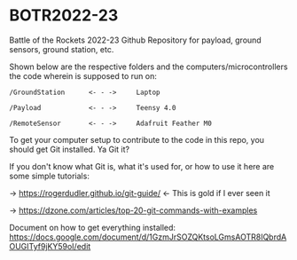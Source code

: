 # BOTR2022-23
Battle of the Rockets 2022-23 Github Repository for payload, ground sensors, ground station, etc.

Shown below are the respective folders and the computers/microcontrollers the code wherein is supposed to run on:

    /GroundStation      <- - ->     Laptop

    /Payload            <- - ->     Teensy 4.0

    /RemoteSensor       <- - ->     Adafruit Feather M0

To get your computer setup to contribute to the code in this repo, you should get Git installed. Ya Git it?

If you don't know what Git is, what it's used for, or how to use it here are some simple tutorials:

-> https://rogerdudler.github.io/git-guide/ <- This is gold if I ever seen it

-> https://dzone.com/articles/top-20-git-commands-with-examples

Document on how to get everything installed:
https://docs.google.com/document/d/1GzmJrSOZQKtsoLGmsAOTR8IQbrdAOUGITyf9jKY59oI/edit
